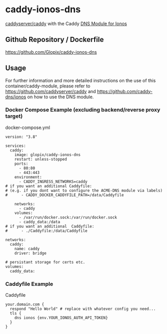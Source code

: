 # caddy-ionos-dns
[caddyserver/caddy](https://github.com/caddyserver/caddy) with the Caddy [DNS Module for Ionos](https://github.com/caddy-dns/ionos)

## Github Repository / Dockerfile
https://github.com/Glopix/caddy-ionos-dns

## Usage
For further information and more detailed instructions on the use of this container/caddy-module, please refer to https://github.com/caddyserver/caddy and https://github.com/caddy-dns/ionos on how to use the DNS module.

### Docker Compose Example (excluding backend/reverse proxy target)
docker-compose.yml
```
version: "3.8"

services:
  caddy:
    image: glopix/caddy-ionos-dns
    restart: unless-stopped
    ports:
      - 80:80
      - 443:443
    environment:
      - CADDY_INGRESS_NETWORKS=caddy
# if you want an additional Caddyfile:
# (e.g. if you dont want to configure the ACME-DNS module via labels)
#      - CADDY_DOCKER_CADDYFILE_PATH=/data/Caddyfile

    networks:
      - caddy
    volumes:
      - /var/run/docker.sock:/var/run/docker.sock
      - caddy_data:/data
# if you want an additional  Caddyfile:      
#      - ./Caddyfile:/data/Caddyfile

networks:
  caddy:
    name: caddy
    driver: bridge

# persistant storage for certs etc.
volumes:
  caddy_data:
```

### Caddyfile Example
Caddyfile
```
your.domain.com {
  respond "Hello World"	# replace with whatever config you need...
  tls {
    dns ionos {env.YOUR_IONOS_AUTH_API_TOKEN}
  }
}
```
